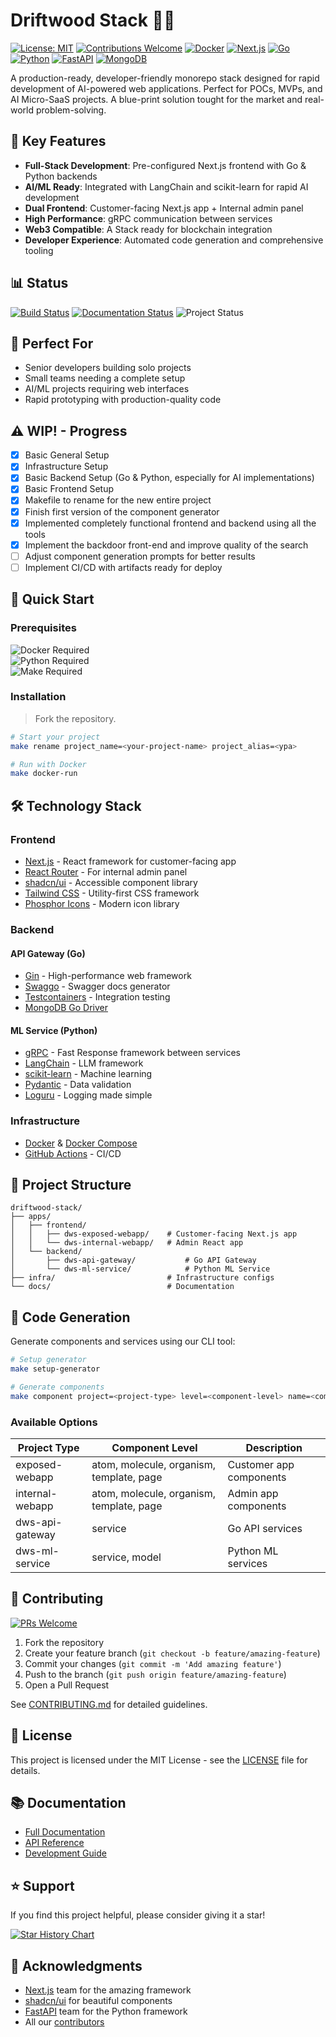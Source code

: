 # Driftwood Stack 🌊🎸

[![License: MIT](https://img.shields.io/badge/License-MIT-yellow.svg)](https://opensource.org/licenses/MIT)
[![Contributions Welcome](https://img.shields.io/badge/contributions-welcome-brightgreen.svg?style=flat)](CONTRIBUTING.md)
[![Docker](https://img.shields.io/badge/docker-%230db7ed.svg?style=flat&logo=docker&logoColor=white)](https://www.docker.com/)
[![Next.js](https://img.shields.io/badge/Next.js-black?style=flat&logo=next.js&logoColor=white)](https://nextjs.org/)
[![Go](https://img.shields.io/badge/go-%2300ADD8.svg?style=flat&logo=go&logoColor=white)](https://golang.org/)
[![Python](https://img.shields.io/badge/python-3670A0?style=flat&logo=python&logoColor=ffdd54)](https://www.python.org/)
[![FastAPI](https://img.shields.io/badge/FastAPI-005571?style=flat&logo=fastapi)](https://fastapi.tiangolo.com/)
[![MongoDB](https://img.shields.io/badge/MongoDB-%234ea94b.svg?style=flat&logo=mongodb&logoColor=white)](https://www.mongodb.com/)

A production-ready, developer-friendly monorepo stack designed for rapid development of AI-powered web applications. Perfect for POCs, MVPs, and AI Micro-SaaS projects. A blue-print solution tought for the market and real-world problem-solving.

## 🌟 Key Features

- **Full-Stack Development**: Pre-configured Next.js frontend with Go & Python backends
- **AI/ML Ready**: Integrated with LangChain and scikit-learn for rapid AI development
- **Dual Frontend**: Customer-facing Next.js app + Internal admin panel
- **High Performance**: gRPC communication between services
- **Web3 Compatible**: A Stack ready for blockchain integration
- **Developer Experience**: Automated code generation and comprehensive tooling

## 📊 Status

[![Build Status](https://img.shields.io/badge/build-passing-brightgreen)](https://github.com/Schieck/driftwood-stack/actions)
[![Documentation Status](https://img.shields.io/badge/docs-latest-blue)](https://github.com/Schieck/driftwood-stack/wiki)
![Project Status](https://img.shields.io/badge/status-alpha-orange)

## 🎯 Perfect For

- Senior developers building solo projects
- Small teams needing a complete setup
- AI/ML projects requiring web interfaces
- Rapid prototyping with production-quality code

## ⚠️ WIP! - Progress
- [x] Basic General Setup
- [x] Infrastructure Setup
- [x] Basic Backend Setup (Go & Python, especially for AI implementations)
- [x] Basic Frontend Setup
- [x] Makefile to rename for the new entire project
- [x] Finish first version of the component generator
- [x] Implemented completely functional frontend and backend using all the tools
- [x] Implement the backdoor front-end and improve quality of the search
- [ ] Adjust component generation prompts for better results
- [ ] Implement CI/CD with artifacts ready for deploy

## 🚀 Quick Start

### Prerequisites

![Docker](https://img.shields.io/badge/docker-%230db7ed.svg?style=flat&logo=docker&logoColor=white) Required  
![Python](https://img.shields.io/badge/python-3.8+-blue.svg) Required  
![Make](https://img.shields.io/badge/Make-%23008FBA.svg?style=flat&logo=gnu&logoColor=white) Required

### Installation

> Fork the repository.

```bash
# Start your project
make rename project_name=<your-project-name> project_alias=<ypa>

# Run with Docker
make docker-run
```

## 🛠️ Technology Stack

### Frontend
- [Next.js](https://nextjs.org/) - React framework for customer-facing app
- [React Router](https://reactrouter.com/) - For internal admin panel
- [shadcn/ui](https://shadcn.dev/) - Accessible component library
- [Tailwind CSS](https://tailwindcss.com/) - Utility-first CSS framework
- [Phosphor Icons](https://phosphoricons.com/) - Modern icon library

### Backend
#### API Gateway (Go)
- [Gin](https://gin-gonic.com/) - High-performance web framework
- [Swaggo](https://swaggo.github.io/swaggo.io/) - Swagger docs generator
- [Testcontainers](https://testcontainers.com/) - Integration testing
- [MongoDB Go Driver](https://www.mongodb.com/docs/drivers/go/current/)

#### ML Service (Python)
- [gRPC](https://grpc.io/) - Fast Response framework between services
- [LangChain](https://python.langchain.com/) - LLM framework
- [scikit-learn](https://scikit-learn.org/) - Machine learning
- [Pydantic](https://docs.pydantic.dev/) - Data validation
- [Loguru](https://loguru.readthedocs.io/) - Logging made simple

### Infrastructure
- [Docker](https://www.docker.com/) & [Docker Compose](https://docs.docker.com/compose/)
- [GitHub Actions](https://github.com/features/actions) - CI/CD

## 📁 Project Structure

```plaintext
driftwood-stack/
├── apps/
│   ├── frontend/
│   │   ├── dws-exposed-webapp/    # Customer-facing Next.js app
│   │   └── dws-internal-webapp/   # Admin React app
│   └── backend/
│       ├── dws-api-gateway/           # Go API Gateway
│       └── dws-ml-service/            # Python ML Service
├── infra/                         # Infrastructure configs
└── docs/                          # Documentation
```

## 🔧 Code Generation

Generate components and services using our CLI tool:

```bash
# Setup generator
make setup-generator

# Generate components
make component project=<project-type> level=<component-level> name=<component-name>
```

### Available Options

| Project Type | Component Level | Description |
|--------------|----------------|-------------|
| exposed-webapp | atom, molecule, organism, template, page | Customer app components |
| internal-webapp | atom, molecule, organism, template, page | Admin app components |
| dws-api-gateway | service | Go API services |
| dws-ml-service | service, model | Python ML services |

## 🤝 Contributing

[![PRs Welcome](https://img.shields.io/badge/PRs-welcome-brightgreen.svg?style=flat)](http://makeapullrequest.com)

1. Fork the repository
2. Create your feature branch (`git checkout -b feature/amazing-feature`)
3. Commit your changes (`git commit -m 'Add amazing feature'`)
4. Push to the branch (`git push origin feature/amazing-feature`)
5. Open a Pull Request

See [CONTRIBUTING.md](CONTRIBUTING.md) for detailed guidelines.

## 📄 License

This project is licensed under the MIT License - see the [LICENSE](LICENSE) file for details.

## 📚 Documentation

- [Full Documentation](https://github.com/yourusername/driftwood-stack/wiki)
- [API Reference](https://github.com/yourusername/driftwood-stack/wiki/api)
- [Development Guide](https://github.com/yourusername/driftwood-stack/wiki/development)

## ⭐ Support

If you find this project helpful, please consider giving it a star!

[![Star History Chart](https://api.star-history.com/svg?repos=Schieck/driftwood-stack&type=Date)](https://star-history.com/#Schieck/driftwood-stack&Date)

## 🙏 Acknowledgments

- [Next.js](https://nextjs.org/) team for the amazing framework
- [shadcn/ui](https://shadcn.dev/) for beautiful components
- [FastAPI](https://fastapi.tiangolo.com/) team for the Python framework
- All our [contributors](https://github.com/yourusername/driftwood-stack/graphs/contributors)